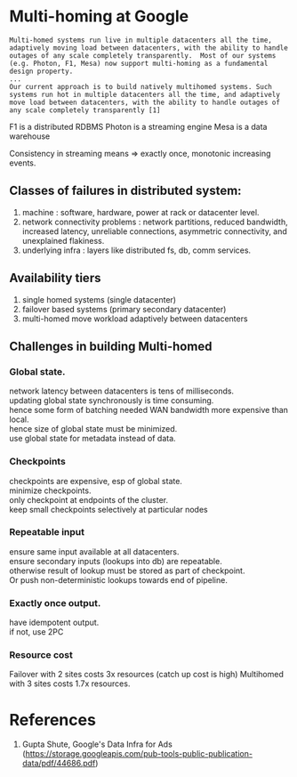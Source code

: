 
# Multi-homing at Google

```
Multi-homed systems run live in multiple datacenters all the time, adaptively moving load between datacenters, with the ability to handle outages of any scale completely transparently.  Most of our systems (e.g. Photon, F1, Mesa) now support multi-homing as a fundamental design property.  
...
Our current approach is to build natively multihomed systems. Such systems run hot in multiple datacenters all the time, and adaptively move load between datacenters, with the ability to handle outages of any scale completely transparently [1]
```

F1 is a distributed RDBMS
Photon is a streaming engine
Mesa is a data warehouse

Consistency in streaming means => exactly once, monotonic increasing events.

## Classes of failures in distributed system:
1. machine : software, hardware, power at rack or datacenter level.
2. network connectivity problems : network partitions, reduced bandwidth, increased latency, unreliable connections, asymmetric connectivity, and unexplained flakiness.
3. underlying infra : layers like distributed fs, db, comm services.

## Availability tiers
1. single homed systems (single datacenter)
2. failover based systems (primary secondary datacenter)
3. multi-homed move workload adaptively between datacenters

## Challenges in building Multi-homed 

### Global state. 

network latency between datacenters is tens of milliseconds.  
updating global state synchronously is time consuming.  
hence some form of batching needed WAN bandwidth more expensive than local.  
hence size of global state must be minimized.  
use global state for metadata instead of data.

### Checkpoints

checkpoints are expensive, esp of global state.  
minimize checkpoints.  
only checkpoint at endpoints of the cluster.  
keep small checkpoints selectively at particular nodes

### Repeatable input

ensure same input available at all datacenters.   
ensure secondary inputs (lookups into db) are repeatable.   
otherwise result of lookup must be stored as part of checkpoint.   
Or push non-deterministic lookups towards end of pipeline. 

### Exactly once output. 

have idempotent output.  
if not, use 2PC

### Resource cost

Failover with 2 sites costs 3x resources (catch up cost is high)
Multihomed with 3 sites costs 1.7x resources.

# References

1. Gupta Shute, Google's Data Infra for Ads (https://storage.googleapis.com/pub-tools-public-publication-data/pdf/44686.pdf)

